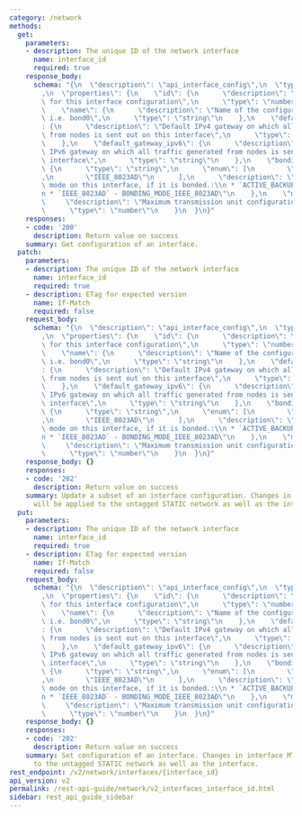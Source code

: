```yaml
---
category: /network
methods:
  get:
    parameters:
    - description: The unique ID of the network interface
      name: interface_id
      required: true
    response_body:
      schema: "{\n  \"description\": \"api_interface_config\",\n  \"type\": \"object\"\
        ,\n  \"properties\": {\n    \"id\": {\n      \"description\": \"Unique identifier\
        \ for this interface configuration\",\n      \"type\": \"number\"\n    },\n\
        \    \"name\": {\n      \"description\": \"Name of the configured interface\
        \ i.e. bond0\",\n      \"type\": \"string\"\n    },\n    \"default_gateway\"\
        : {\n      \"description\": \"Default IPv4 gateway on which all traffic generated\
        \ from nodes is sent out on this interface\",\n      \"type\": \"string\"\n\
        \    },\n    \"default_gateway_ipv6\": {\n      \"description\": \"Default\
        \ IPv6 gateway on which all traffic generated from nodes is sent out on this\
        \ interface\",\n      \"type\": \"string\"\n    },\n    \"bonding_mode\":\
        \ {\n      \"type\": \"string\",\n      \"enum\": [\n        \"ACTIVE_BACKUP\"\
        ,\n        \"IEEE_8023AD\"\n      ],\n      \"description\": \"Linux bonding\
        \ mode on this interface, if it is bonded.:\\n * `ACTIVE_BACKUP` - BONDING_MODE_ACTIVE_BACKUP,\\\
        n * `IEEE_8023AD` - BONDING_MODE_IEEE_8023AD\"\n    },\n    \"mtu\": {\n \
        \     \"description\": \"Maximum transmission unit configuration value\",\n\
        \      \"type\": \"number\"\n    }\n  }\n}"
    responses:
    - code: '200'
      description: Return value on success
    summary: Get configuration of an interface.
  patch:
    parameters:
    - description: The unique ID of the network interface
      name: interface_id
      required: true
    - description: ETag for expected version
      name: If-Match
      required: false
    request_body:
      schema: "{\n  \"description\": \"api_interface_config\",\n  \"type\": \"object\"\
        ,\n  \"properties\": {\n    \"id\": {\n      \"description\": \"Unique identifier\
        \ for this interface configuration\",\n      \"type\": \"number\"\n    },\n\
        \    \"name\": {\n      \"description\": \"Name of the configured interface\
        \ i.e. bond0\",\n      \"type\": \"string\"\n    },\n    \"default_gateway\"\
        : {\n      \"description\": \"Default IPv4 gateway on which all traffic generated\
        \ from nodes is sent out on this interface\",\n      \"type\": \"string\"\n\
        \    },\n    \"default_gateway_ipv6\": {\n      \"description\": \"Default\
        \ IPv6 gateway on which all traffic generated from nodes is sent out on this\
        \ interface\",\n      \"type\": \"string\"\n    },\n    \"bonding_mode\":\
        \ {\n      \"type\": \"string\",\n      \"enum\": [\n        \"ACTIVE_BACKUP\"\
        ,\n        \"IEEE_8023AD\"\n      ],\n      \"description\": \"Linux bonding\
        \ mode on this interface, if it is bonded.:\\n * `ACTIVE_BACKUP` - BONDING_MODE_ACTIVE_BACKUP,\\\
        n * `IEEE_8023AD` - BONDING_MODE_IEEE_8023AD\"\n    },\n    \"mtu\": {\n \
        \     \"description\": \"Maximum transmission unit configuration value\",\n\
        \      \"type\": \"number\"\n    }\n  }\n}"
    response_body: {}
    responses:
    - code: '202'
      description: Return value on success
    summary: Update a subset of an interface configuration. Changes in interface MTU
      will be applied to the untagged STATIC network as well as the interface.
  put:
    parameters:
    - description: The unique ID of the network interface
      name: interface_id
      required: true
    - description: ETag for expected version
      name: If-Match
      required: false
    request_body:
      schema: "{\n  \"description\": \"api_interface_config\",\n  \"type\": \"object\"\
        ,\n  \"properties\": {\n    \"id\": {\n      \"description\": \"Unique identifier\
        \ for this interface configuration\",\n      \"type\": \"number\"\n    },\n\
        \    \"name\": {\n      \"description\": \"Name of the configured interface\
        \ i.e. bond0\",\n      \"type\": \"string\"\n    },\n    \"default_gateway\"\
        : {\n      \"description\": \"Default IPv4 gateway on which all traffic generated\
        \ from nodes is sent out on this interface\",\n      \"type\": \"string\"\n\
        \    },\n    \"default_gateway_ipv6\": {\n      \"description\": \"Default\
        \ IPv6 gateway on which all traffic generated from nodes is sent out on this\
        \ interface\",\n      \"type\": \"string\"\n    },\n    \"bonding_mode\":\
        \ {\n      \"type\": \"string\",\n      \"enum\": [\n        \"ACTIVE_BACKUP\"\
        ,\n        \"IEEE_8023AD\"\n      ],\n      \"description\": \"Linux bonding\
        \ mode on this interface, if it is bonded.:\\n * `ACTIVE_BACKUP` - BONDING_MODE_ACTIVE_BACKUP,\\\
        n * `IEEE_8023AD` - BONDING_MODE_IEEE_8023AD\"\n    },\n    \"mtu\": {\n \
        \     \"description\": \"Maximum transmission unit configuration value\",\n\
        \      \"type\": \"number\"\n    }\n  }\n}"
    response_body: {}
    responses:
    - code: '202'
      description: Return value on success
    summary: Set configuration of an interface. Changes in interface MTU will be applied
      to the untagged STATIC network as well as the interface.
rest_endpoint: /v2/network/interfaces/{interface_id}
api_version: v2
permalink: /rest-api-guide/network/v2_interfaces_interface_id.html
sidebar: rest_api_guide_sidebar
---
```

